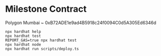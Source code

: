 # Milestone Contract

Polygon Mumbai ~ 0xB72ADE1e9ad4B5918c24f0094C0d5A305Ed6346d

```shell
npx hardhat help
npx hardhat test
REPORT_GAS=true npx hardhat test
npx hardhat node
npx hardhat run scripts/deploy.ts
```
